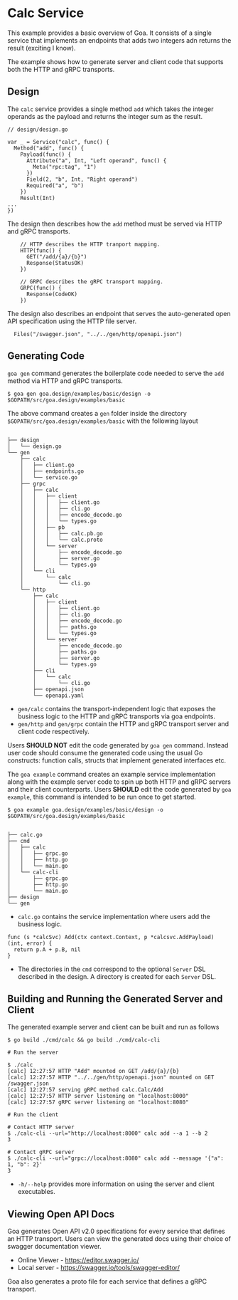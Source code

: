 # Calc Service

This example provides a basic overview of Goa. It consists of a single
service that implements an endpoints that adds two integers adn returns
the result (exciting I know).

The example shows how to generate server and client code that supports
both the HTTP and gRPC transports.

## Design

The `calc` service provides a single method `add` which takes the integer
operands as the payload and returns the integer sum as the result.

```
// design/design.go

var _ = Service("calc", func() {
  Method("add", func() {
    Payload(func() {
      Attribute("a", Int, "Left operand", func() {
        Meta("rpc:tag", "1")
      })
      Field(2, "b", Int, "Right operand")
      Required("a", "b")
    })
    Result(Int)
...
})
```

The design then describes how the `add` method must be served via HTTP and gRPC
transports.

```
    // HTTP describes the HTTP tranport mapping.
    HTTP(func() {
      GET("/add/{a}/{b}")
      Response(StatusOK)
    })

    // GRPC describes the gRPC transport mapping.
    GRPC(func() {
      Response(CodeOK)
    })
```

The design also describes an endpoint that serves the auto-generated open API
specification using the HTTP file server.

```
  Files("/swagger.json", "../../gen/http/openapi.json")
```

## Generating Code

`goa gen` command generates the boilerplate code needed to serve the `add`
method via HTTP and gRPC transports.

```
$ goa gen goa.design/examples/basic/design -o $GOPATH/src/goa.design/examples/basic
```

The above command creates a `gen` folder inside the directory `$GOPATH/src/goa.design/examples/basic` with the following layout

```

├── design
│   └── design.go
└── gen
    ├── calc
    │   ├── client.go
    │   ├── endpoints.go
    │   └── service.go
    ├── grpc
    │   ├── calc
    │   │   ├── client
    │   │   │   ├── client.go
    │   │   │   ├── cli.go
    │   │   │   ├── encode_decode.go
    │   │   │   └── types.go
    │   │   ├── pb
    │   │   │   ├── calc.pb.go
    │   │   │   └── calc.proto
    │   │   └── server
    │   │       ├── encode_decode.go
    │   │       ├── server.go
    │   │       └── types.go
    │   └── cli
    │       └── calc
    │           └── cli.go
    └── http
        ├── calc
        │   ├── client
        │   │   ├── client.go
        │   │   ├── cli.go
        │   │   ├── encode_decode.go
        │   │   ├── paths.go
        │   │   └── types.go
        │   └── server
        │       ├── encode_decode.go
        │       ├── paths.go
        │       ├── server.go
        │       └── types.go
        ├── cli
        │   └── calc
        │       └── cli.go
        ├── openapi.json
        └── openapi.yaml
```

* `gen/calc` contains the transport-independent logic that exposes the business
logic to the HTTP and gRPC transports via goa endpoints.
* `gen/http` and `gen/grpc` contain the HTTP and gRPC transport server and
client code respectively.

Users **SHOULD NOT** edit the code generated by `goa gen` command. Instead user
code should consume the generated code using the usual Go constructs: function
calls, structs that implement generated interfaces etc.

The `goa example` command creates an example service implementation along with
the example server code to spin up both HTTP and gRPC servers and their client
counterparts. Users **SHOULD** edit the code generated by `goa example`, this
command is intended to be run once to get started.

```
$ goa example goa.design/examples/basic/design -o $GOPATH/src/goa.design/examples/basic
```

```

├── calc.go
├── cmd
│   ├── calc
│   │   ├── grpc.go
│   │   ├── http.go
│   │   └── main.go
│   └── calc-cli
│       ├── grpc.go
│       ├── http.go
│       └── main.go
├── design
└── gen
```

* `calc.go` contains the service implementation where users add the business
logic.

```
func (s *calcSvc) Add(ctx context.Context, p *calcsvc.AddPayload) (int, error) {
  return p.A + p.B, nil
}
```
* The directories in the `cmd` correspond to the optional `Server` DSL
described in the design. A directory is created for each `Server` DSL.


## Building and Running the Generated Server and Client

The generated example server and client can be built and run as follows

```
$ go build ./cmd/calc && go build ./cmd/calc-cli

# Run the server

$ ./calc
[calc] 12:27:57 HTTP "Add" mounted on GET /add/{a}/{b}
[calc] 12:27:57 HTTP "../../gen/http/openapi.json" mounted on GET /swagger.json
[calc] 12:27:57 serving gRPC method calc.Calc/Add
[calc] 12:27:57 HTTP server listening on "localhost:8000"
[calc] 12:27:57 gRPC server listening on "localhost:8080"

# Run the client

# Contact HTTP server
$ ./calc-cli --url="http://localhost:8000" calc add --a 1 --b 2
3

# Contact gRPC server
$ ./calc-cli --url="grpc://localhost:8080" calc add --message '{"a": 1, "b": 2}'
3
```

* `-h/--help` provides more information on using the server and client
executables.

## Viewing Open API Docs

Goa generates Open API v2.0 specifications for every service that defines an
HTTP transport. Users can view the generated docs using their choice of swagger
documentation viewer.

* Online Viewer - https://editor.swagger.io/
* Local server - https://swagger.io/tools/swagger-editor/

Goa also generates a proto file for each service that defines a gRPC transport.
